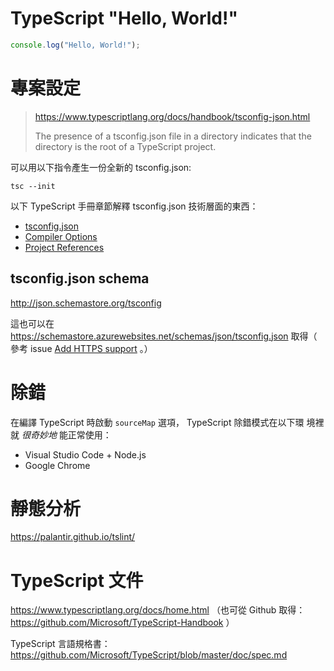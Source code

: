 # TypeScript "Hello, World!"

```TypeScript
console.log("Hello, World!");
```


# 專案設定

> https://www.typescriptlang.org/docs/handbook/tsconfig-json.html
>
> The presence of a tsconfig.json file in a directory indicates that the
> directory is the root of a TypeScript project.

可以用以下指令產生一份全新的 tsconfig.json:

```
tsc --init
```

以下 TypeScript 手冊章節解釋 tsconfig.json  技術層面的東西：

* [tsconfig.json](https://www.typescriptlang.org/docs/handbook/tsconfig-json.html)
* [Compiler Options](https://www.typescriptlang.org/docs/handbook/compiler-options.html)
* [Project References](https://www.typescriptlang.org/docs/handbook/project-references.html)


## tsconfig.json schema

http://json.schemastore.org/tsconfig

這也可以在
https://schemastore.azurewebsites.net/schemas/json/tsconfig.json  取得（
參考 issue
[Add HTTPS support](https://github.com/SchemaStore/schemastore/issues/12) 
。）


# 除錯

在編譯 TypeScript 時啟動 `sourceMap`  選項， TypeScript 除錯模式在以下環
境裡就 *很奇妙地* 能正常使用：

* Visual Studio Code + Node.js
* Google Chrome


# 靜態分析

https://palantir.github.io/tslint/


# TypeScript  文件

https://www.typescriptlang.org/docs/home.html （也可從 Github 取得： 
https://github.com/Microsoft/TypeScript-Handbook  ）

TypeScript  言語規格書： 
https://github.com/Microsoft/TypeScript/blob/master/doc/spec.md
